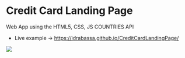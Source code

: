 # Credit Card Landing Page

Web App using the HTML5, CSS, JS COUNTRIES API

- Live example -> https://idrabassa.github.io/CreditCardLandingPage/

![](https://github.com/idrabassa/idrabassa/CreditCardLandingPage/Example.png)
